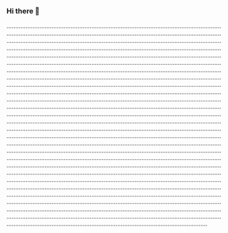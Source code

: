 ### Hi there 👋

........................................................................................................................................................................................................................................................................................................................................................................................................................................................................................................................................................................................................................................................................................................................................................................................................................................................................................................................................................................................................................................................................................................................................................................................................................................................................................................................................................................................................................................................................................................................................................................................................................................................................................................................................................................................................................................................................................................................................................................................................................................................................................................................................................................................................................................................................................................................................................................................................................................................................................................................................................................................................................................................................................................................................................................................................................................................................................................................................................................................................................................................................................................................................................................................................................................................................................................................................................................................................................................................................................................................................................................................................